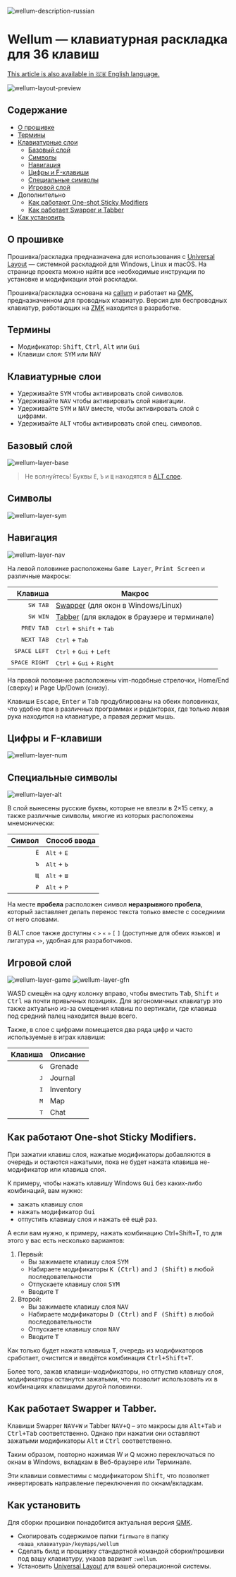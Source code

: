 ![wellum-description-russian](./images/wellum-description-russian.jpg)

# Wellum — клавиатурная раскладка для 36 клавиш

[This article is also available in 🇬🇧 English language.](README.md)

![wellum-layout-preview](./images/wellum-layout-preview.jpg)

## Содержание

- [О прошивке](#о-раскладке)
- [Термины](#термины)
- [Клавиатурные слои](#клавиатурные-слои)
  - [Базовый слой](#базовый-слой)
  - [Символы](#символы)
  - [Навигация](#навигация)
  - [Цифры и F-клавиши](#цифры-и-f-клавиши)
  - [Специальные символы](#специальные-символы)
  - [Игровой слой](#игровой-слой)
- Дополнительно
  - [Как работают One-shot Sticky Modifiers](#как-работают-one-shot-sticky-modifiers)
  - [Как работает Swapper и Tabber](#как-работает-swapper-и-tabber)
- [Как установить](#как-установить)

## О прошивке

Прошивка/раскладка предназначена для использования с [Universal Layout](https://github.com/braindefender/universal-layout) — системной раскладкой для Windows, Linux и macOS. На странице проекта можно найти все необходимые инструкции по установке и модификации этой раскладки.

Прошивка/раскладка основана на [callum](https://github.com/callum-oakley/qmk_firmware/tree/master/users/callum) и работает на [QMK](https://docs.qmk.fm/), предназначенном для проводных клавиатур. Версия для беспроводных клавиатур, работающих на [ZMK](https://zmk.dev/docs) находится в разработке.

## Термины

- Модификатор: <kbd>Shift</kbd>, <kbd>Ctrl</kbd>, <kbd>Alt</kbd> или <kbd>Gui</kbd>
- Клавиши слоя: <kbd>SYM</kbd> или <kbd>NAV</kbd>

## Клавиатурные слои

- Удерживайте <kbd>SYM</kbd> чтобы активировать слой символов.
- Удерживайте <kbd>NAV</kbd> чтобы активировать слой навигации.
- Удерживайте <kbd>SYM</kbd> и <kbd>NAV</kbd> вместе, чтобы активировать слой с цифрами.
- Удерживайте <kbd>ALT</kbd> чтобы активировать слой спец. символов.

## Базовый слой

![wellum-layer-base](./images/layers/wellum-base-layer.jpg)

> Не волнуйтесь! Буквы `Ё`, `Ъ` и `Щ` находятся в [ALT слое](#специальные-символы).

## Символы

![wellum-layer-sym](./images/layers/wellum-sym-layer.jpg)

## Навигация

![wellum-layer-nav](./images/layers/wellum-nav-layer.jpg)

На левой половинке расположены <kbd>Game Layer</kbd>, <kbd>Print Screen</kbd> и различные макросы:

|                Клавиша | Макрос                                                                        |
| ---------------------: | ----------------------------------------------------------------------------- |
|      <kbd>SW TAB</kbd> | [Swapper](#как-работает-swapper-и-tabber) (для окон в Windows/Linux)          |
|      <kbd>SW WIN</kbd> | [Tabber](#как-работает-swapper-и-tabber) (для вкладок в браузере и терминале) |
|    <kbd>PREV TAB</kbd> | <kbd>Ctrl</kbd> + <kbd>Shift</kbd> + <kbd>Tab</kbd>                           |
|    <kbd>NEXT TAB</kbd> | <kbd>Ctrl</kbd> + <kbd>Tab</kbd>                                              |
|  <kbd>SPACE LEFT</kbd> | <kbd>Ctrl</kbd> + <kbd>Gui</kbd> + <kbd>Left</kbd>                            |
| <kbd>SPACE RIGHT</kbd> | <kbd>Ctrl</kbd> + <kbd>Gui</kbd> + <kbd>Right</kbd>                           |

На правой половинке расположены vim-подобные стрелочки, Home/End (сверху) и Page Up/Down (снизу).

Клавиши <kbd>Escape</kbd>, <kbd>Enter</kbd> и <kbd>Tab</kbd> продублированы на обеих половинках, что удобно при в различных программах и редакторах, где только левая рука находится на клавиатуре, а правая держит мышь.

## Цифры и F-клавиши

![wellum-layer-num](./images/layers/wellum-num-layer.jpg)

## Специальные символы

![wellum-layer-alt](./images/layers/wellum-alt-layer.jpg)

В слой вынесены русские буквы, которые не влезли в 2×15 сетку, а также различные символы, многие из которых расположены мнемонически:

|       Символ | Способ ввода                  |
| -----------: | ----------------------------- |
| <kbd>Ё</kbd> | <kbd>Alt</kbd> + <kbd>Е</kbd> |
| <kbd>Ъ</kbd> | <kbd>Alt</kbd> + <kbd>Ь</kbd> |
| <kbd>Щ</kbd> | <kbd>Alt</kbd> + <kbd>Ш</kbd> |
| <kbd>₽</kbd> | <kbd>Alt</kbd> + <kbd>Р</kbd> |

На месте **пробела** расположен символ **неразрывного пробела**, который заставляет делать перенос текста только вместе с соседними от него словами.

В ALT слое также доступны `<` `>` `«` `»` `[` `]` (доступные для обеих языков) и лигатура `=>`, удобная для разработчиков.

## Игровой слой

![wellum-layer-game](./images/layers/wellum-game-layer.jpg)
![wellum-layer-gfn](./images/layers/wellum-gfn-layer.jpg)

WASD смещён на одну колонку вправо, чтобы вместить <kbd>Tab</kbd>, <kbd>Shift</kbd> и <kbd>Ctrl</kbd> на почти привычных позициях. Для эргономичных клавиатур это также актуально из-за смещения клавиш по вертикали, где клавиша под средний палец находится выше всего.

Также, в слое с цифрами помещается два ряда цифр и часто используемые в играх клавиши:

|      Клавиша | Описание  |
| -----------: | --------- |
| <kbd>G</kbd> | Grenade   |
| <kbd>J</kbd> | Journal   |
| <kbd>I</kbd> | Inventory |
| <kbd>M</kbd> | Map       |
| <kbd>T</kbd> | Chat      |

## Как работают One-shot Sticky Modifiers.

При зажатии клавиш слоя, нажатые модификаторы добавляются в очередь и остаются нажатыми, пока не будет нажата клавиша не-модификатор или клавиша слоя.

К примеру, чтобы нажать клавишу Windows <kbd>Gui</kbd> без каких-либо комбинаций, вам нужно:

- зажать клавишу слоя
- нажать модификатор <kbd>Gui</kbd>
- отпустить клавишу слоя и нажать её ещё раз.

А если вам нужно, к примеру, нажать комбинацию Ctrl+Shift+T, то для этого у вас есть несколько вариантов:

1. Первый:
   - Вы зажимаете клавишу слоя <kbd>SYM</kbd>
   - Набираете модификаторы <kbd>K (Ctrl)</kbd> and <kbd>J (Shift)</kbd> в любой последовательности
   - Отпускаете клавишу слоя <kbd>SYM</kbd>
   - Вводите <kbd>T</kbd>
2. Второй:
   - Вы зажимаете клавишу слоя <kbd>NAV</kbd>
   - Набираете модификаторы <kbd>D (Ctrl)</kbd> and <kbd>F (Shift)</kbd> в любой последовательности
   - Отпускаете клавишу слоя <kbd>NAV</kbd>
   - Вводите <kbd>T</kbd>

Как только будет нажата клавиша <kbd>T</kbd>, очередь из модификаторов сработает, очистится и введётся комбинация <kbd>Ctrl+Shift+T</kbd>.

Более того, зажав клавиши-модификаторы, но отпустив клавишу слоя, модификаторы останутся зажатыми, что позволит использовать их в комбинациях клавишами другой половинки.

## Как работает Swapper и Tabber.

Клавиши Swapper <kbd>NAV+W</kbd> и Tabber <kbd>NAV+Q</kbd> – это макросы для <kbd>Alt+Tab</kbd> и <kbd>Ctrl+Tab</kbd> соответственно. Однако при нажатии они оставляют зажатыми модификаторы <kbd>Alt</kbd> и <kbd>Ctrl</kbd> соответственно.

Таким образом, повторно нажимая W и Q можно переключаться по окнам в Windows, вкладкам в Веб-браузере или Терминале.

Эти клавиши совместимы с модификатором <kbd>Shift</kbd>, что позволяет инвертировать направление переключения по окнам/вкладкам.

## Как установить

Для сборки прошивки понадобится актуальная версия [QMK](https://github.com/qmk/qmk_firmware/).

- Скопировать содержимое папки `firmware` в папку `<ваша_клавиатура>/keymaps/wellum`
- Сделать билд и прошивку стандартной командой сборки/прошивки под вашу клавиатуру, указав вариант `:wellum`.
- Установить [Universal Layout](https://github.com/braindefender/universal-layout) для вашей операционной системы.
